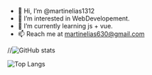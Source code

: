 - 👋 Hi, I’m @martinelias1312
- 👀 I’m interested in WebDevelopement.
- 🌱 I’m currently learning js + vue.
- 📫 Reach me at martinelias630@gmail.com 

//![GitHub stats](https://github-readme-stats.vercel.app/api?username=martinelias1312&show_icons=true&theme=dracula)

![Top Langs](https://github-readme-stats.vercel.app/api/top-langs/?username=martinelias1312&layout=compact)
